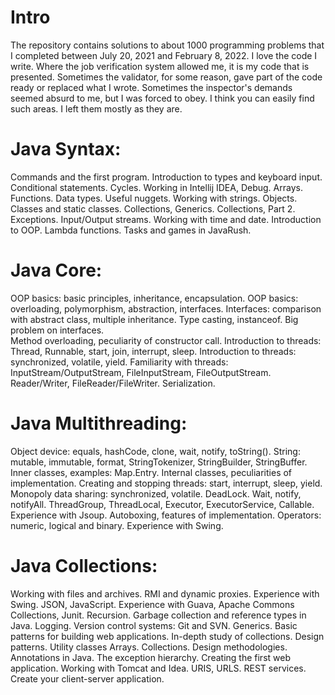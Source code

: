 # Intro
The repository contains solutions to about 1000 programming problems that I completed between July 
20, 2021 and February 8, 2022. I love the code I write. Where the job verification system allowed 
me, it is my code that is presented. Sometimes the validator, for some reason, gave part of the code
ready or replaced what I wrote. Sometimes the inspector's demands seemed absurd to me, but I was 
forced to obey. I think you can easily find such areas. I left them mostly as they are.

# Java Syntax:
Commands and the first program. Introduction to types and keyboard input. Conditional statements. Cycles. Working in Intellij IDEA, Debug. Arrays. Functions. Data types. Useful nuggets. Working with strings. Objects. Classes and static classes. Collections, Generics. Collections, Part 2. Exceptions. Input/Output streams. Working with time and date. Introduction to OOP. Lambda functions. Tasks and games in JavaRush.
# Java Core:
OOP basics: basic principles, inheritance, encapsulation. OOP basics: overloading, polymorphism, abstraction, interfaces. Interfaces: comparison with abstract class, multiple inheritance. Type casting, instanceof. Big problem on interfaces.  
Method overloading, peculiarity of constructor call. Introduction to threads: Thread, Runnable, start, join, interrupt, sleep. Introduction to threads: synchronized, volatile, yield. Familiarity with threads: InputStream/OutputStream, FileInputStream, FileOutputStream. Reader/Writer, FileReader/FileWriter. Serialization.
# Java Multithreading:
Object device: equals, hashCode, clone, wait, notify, toString(). String: mutable, immutable, format, StringTokenizer, StringBuilder, StringBuffer. Inner classes, examples: Map.Entry. Internal classes, peculiarities of implementation. Creating and stopping threads: start, interrupt, sleep, yield. Monopoly data sharing: synchronized, volatile. DeadLock. Wait, notify, notifyAll. ThreadGroup, ThreadLocal, Executor, ExecutorService, Callable. Experience with Jsoup. Autoboxing, features of implementation. Operators: numeric, logical and binary. Experience with Swing.
# Java Collections:
Working with files and archives. RMI and dynamic proxies. Experience with Swing. JSON, JavaScript. Experience with Guava, Apache Commons Collections, Junit. Recursion. Garbage collection and reference types in Java. Logging. Version control systems: Git and SVN. Generics. Basic patterns for building web applications. In-depth study of collections. Design patterns. Utility classes Arrays. Collections. 
Design methodologies. Annotations in Java. The exception hierarchy. Creating the first web application. Working with Tomcat and Idea. URIS, URLS. REST services. Create your client-server application.
